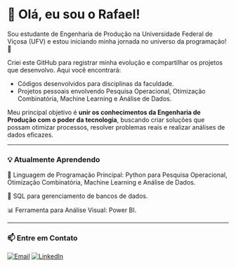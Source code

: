 # 👋 Olá, eu sou o Rafael!

Sou estudante de Engenharia de Produção na Universidade Federal de Viçosa (UFV) e estou iniciando minha jornada no universo da programação! 🚀

Criei este GitHub para registrar minha evolução e compartilhar os projetos que desenvolvo. Aqui você encontrará:
* Códigos desenvolvidos para disciplinas da faculdade.
* Projetos pessoais envolvendo Pesquisa Operacional, Otimização Combinatória, Machine Learning e Análise de Dados.

Meu principal objetivo é **unir os conhecimentos da Engenharia de Produção com o poder da tecnologia**, buscando criar soluções que possam otimizar processos, resolver problemas reais e realizar análises de dados eficazes.

----

### 💡 Atualmente Aprendendo
🤖 Linguagem de Programação Principal: Python para Pesquisa Operacional, Otimização Combinatória, Machine Learning e Análise de Dados.

💾 SQL para gerenciamento de bancos de dados.

📊 Ferramenta para Análise Visual: Power BI.

----

### 📫 Entre em Contato
<p align="left">
  <a href="rafael.mantovani@ufv.br" target="_blank"><img src="https://img.shields.io/badge/Email-D14836?style=for-the-badge&logo=gmail&logoColor=white" alt="Email"></a>
  <a href="[https://www.linkedin.com/in/seulinkedin/](https://www.linkedin.com/in/rafaelmantovanidesouza/)" target="_blank"><img src="https://img.shields.io/badge/LinkedIn-0077B5?style=for-the-badge&logo=linkedin&logoColor=white" alt="LinkedIn"></a>
  </p>
